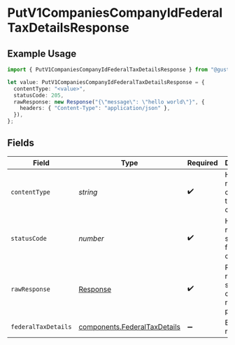 # PutV1CompaniesCompanyIdFederalTaxDetailsResponse

## Example Usage

```typescript
import { PutV1CompaniesCompanyIdFederalTaxDetailsResponse } from "@gusto/embedded-api/models/operations";

let value: PutV1CompaniesCompanyIdFederalTaxDetailsResponse = {
  contentType: "<value>",
  statusCode: 205,
  rawResponse: new Response("{\"message\": \"hello world\"}", {
    headers: { "Content-Type": "application/json" },
  }),
};
```

## Fields

| Field                                                                        | Type                                                                         | Required                                                                     | Description                                                                  |
| ---------------------------------------------------------------------------- | ---------------------------------------------------------------------------- | ---------------------------------------------------------------------------- | ---------------------------------------------------------------------------- |
| `contentType`                                                                | *string*                                                                     | :heavy_check_mark:                                                           | HTTP response content type for this operation                                |
| `statusCode`                                                                 | *number*                                                                     | :heavy_check_mark:                                                           | HTTP response status code for this operation                                 |
| `rawResponse`                                                                | [Response](https://developer.mozilla.org/en-US/docs/Web/API/Response)        | :heavy_check_mark:                                                           | Raw HTTP response; suitable for custom response parsing                      |
| `federalTaxDetails`                                                          | [components.FederalTaxDetails](../../models/components/federaltaxdetails.md) | :heavy_minus_sign:                                                           | Example response                                                             |
